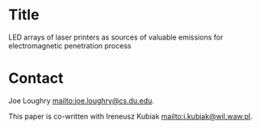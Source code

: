 # Title
LED arrays of laser printers as sources of valuable emissions
for electromagnetic penetration process

# Contact
Joe Loughry [mailto:joe.loughry@cs.du.edu](joe.loughry@cs.du.edu).

This paper is co-written with Ireneusz Kubiak
[mailto:i.kubiak@wil.waw.pl](mailto:i.kubiak@wil.waw.pl).


